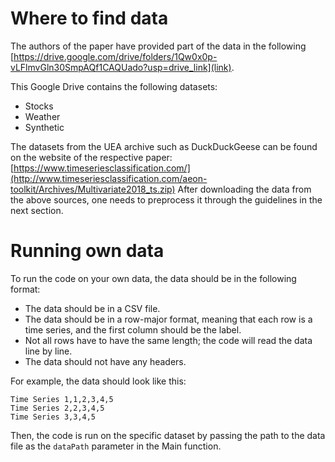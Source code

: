 # Where to find data
The authors of the paper have provided part of the data in the following [https://drive.google.com/drive/folders/1Qw0x0p-vLFlmvGln30SmpAQf1CAQUado?usp=drive_link](link).

This Google Drive contains the following datasets:
- Stocks
- Weather
- Synthetic

The datasets from the UEA archive such as DuckDuckGeese can be found on the website of the respective paper: [https://www.timeseriesclassification.com/](http://www.timeseriesclassification.com/aeon-toolkit/Archives/Multivariate2018_ts.zip)
After downloading the data from the above sources, one needs to preprocess it through the guidelines in the next section.

# Running own data
To run the code on your own data, the data should be in the following format:
- The data should be in a CSV file.
- The data should be in a row-major format, meaning that each row is a time series, and the first column should be the label.
- Not all rows have to have the same length; the code will read the data line by line.
- The data should not have any headers.

For example, the data should look like this:
```
Time Series 1,1,2,3,4,5
Time Series 2,2,3,4,5
Time Series 3,3,4,5
```

Then, the code is run on the specific dataset by passing the path to the data file as the `dataPath` parameter in the Main function.
